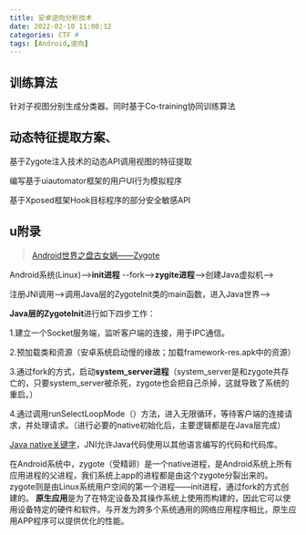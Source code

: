```yaml
---
title: 安卓逆向分析技术
date: 2022-02-10 11:00:12
categories: CTF #
tags: [Android,逆向]
---
```


## 训练算法

针对子视图分别生成分类器。同时基于Co-training协同训练算法





## 动态特征提取方案、

基于Zygote注入技术的动态API调用视图的特征提取

编写基于uiautomator框架的用户UI行为模拟程序

基于Xposed框架Hook目标程序的部分安全敏感API





## u附录

> [Android世界之盘古女娲——Zygote](https://blog.csdn.net/chz429/article/details/87514718)

Android系统(Linux)-->**init进程** --fork-->**zygite进程**-->创建Java虚拟机-->

注册JNI调用-->调用Java层的ZygoteInit类的main函数，进入Java世界-->

**Java层的ZygoteInit**进行如下四步工作：

1.建立一个Socket服务端，监听客户端的连接，用于IPC通信。

2.预加载类和资源（安卓系统启动慢的缘故；加载framework-res.apk中的资源）

3.通过fork的方式，启动**system_server进程**（system_server是和zygote共存亡的，只要system_server被杀死，zygote也会把自己杀掉，这就导致了系统的重启。）

4.通过调用runSelectLoopMode（）方法，进入无限循环，等待客户端的连接请求，并处理请求。（进行必要的native初始化后，主要逻辑都是在Java层完成）

[Java native关键字](https://blog.csdn.net/funneies/article/details/8949660)，JNI允许Java代码使用以其他语言编写的代码和代码库。

在Android系统中，zygote（受精卵）是一个native进程，是Android系统上所有应用进程的父进程，我们系统上app的进程都是由这个zygote分裂出来的。zygote则是由Linux系统用户空间的第一个进程——init进程，通过fork的方式创建的。
**原生应用**是为了在特定设备及其操作系统上使用而构建的，因此它可以使用设备特定的硬件和软件。与开发为跨多个系统通用的网络应用程序相比，原生应用APP程序可以提供优化的性能。
